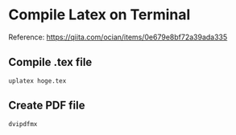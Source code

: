 # Compile Latex on Terminal

Reference: https://qiita.com/ocian/items/0e679e8bf72a39ada335

## Compile .tex file

```
uplatex hoge.tex
```

## Create PDF file

```
dvipdfmx
```


